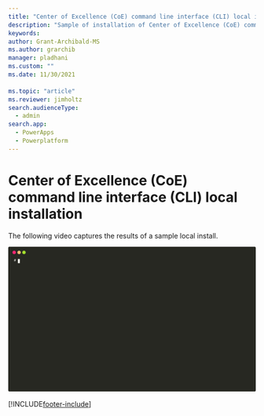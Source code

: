 ```yaml
---
title: "Center of Excellence (CoE) command line interface (CLI) local installation"
description: "Sample of installation of Center of Excellence (CoE) command line interface (CLI) to a local deployment"
keywords: 
author: Grant-Archibald-MS
ms.author: grarchib
manager: pladhani
ms.custom: ""
ms.date: 11/30/2021

ms.topic: "article"
ms.reviewer: jimholtz
search.audienceType: 
  - admin
search.app: 
  - PowerApps
  - Powerplatform
---
```


# Center of Excellence (CoE) command line interface (CLI) local installation

The following video captures the results of a sample local install.

![Local install](./media/install-local.svg)

[!INCLUDE[footer-include](../../../includes/footer-banner.md)]
